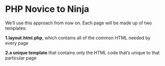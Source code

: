 # PHP Novice to Ninja

We’ll use this approach from now on. Each page will be made up of two
templates:

**1.layout.html.php**, which contains all of the common HTML needed by every
page

**2.a unique template** that contains only the HTML code that’s unique to that
particular page